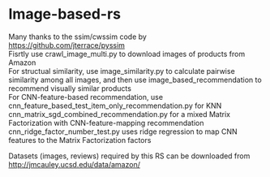 # Image-based-rs
Many thanks to the ssim/cwssim code by https://github.com/jterrace/pyssim<br />
Fisrtly use crawl_image_multi.py to download images of products from Amazon<br />
For structual similarity, use image_similarity.py to calculate pairwise similarity among all images, and then use image_based_recommendation to recommend visually similar products<br />
For CNN-feature-based recommendation, use cnn_feature_based_test_item_only_recommendation.py for KNN<br />
cnn_matrix_sgd_combined_recommendation.py for a mixed Matrix Factorization with CNN-feature-mapping recommendation<br />
cnn_ridge_factor_number_test.py uses ridge regression to map CNN features to the Matrix Factorization factors<br />

Datasets (images, reviews) required by this RS can be downloaded from http://jmcauley.ucsd.edu/data/amazon/
